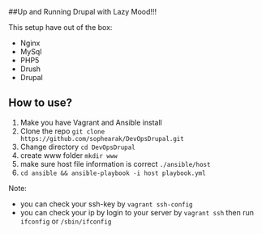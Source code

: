 ##Up and Running Drupal with Lazy Mood!!!

This setup have out of the box:
- Nginx
- MySql
- PHP5
- Drush
- Drupal


## How to use?

1. Make you have Vagrant and Ansible install
2. Clone the repo `git clone https://github.com/sophearak/DevOpsDrupal.git`
3. Change directory `cd DevOpsDrupal`
4. create www folder `mkdir www`
5. make sure host file information is correct `./ansible/host`
6. `cd ansible && ansible-playbook -i host playbook.yml`

Note:
- you can check your ssh-key by `vagrant ssh-config`
- you can check your ip by login to your server by `vagrant ssh` then run `ifconfig` or `/sbin/ifconfig`


